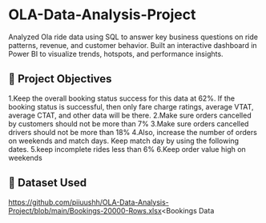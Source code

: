 # OLA-Data-Analysis-Project
Analyzed Ola ride data using SQL to answer key business questions on ride patterns, revenue, and customer behavior. Built an interactive dashboard in Power BI to visualize trends, hotspots, and performance insights.
## 🎯 Project Objectives
1.Keep the overall booking status success for this data at 62%. If the booking status is successful, then only
fare charge ratings, average VTAT, average CTAT, and other data will be there.
2.Make sure orders cancelled by customers should not be more than 7%
3.Make sure orders cancelled drivers should not be more than 18%
4.Also, increase the number of orders on weekends and match days. Keep match day by using the
following dates.
5.keep incomplete rides less than 6%
6.Keep order value high on weekends


## 📂 Dataset Used
https://github.com/piiuushh/OLA-Data-Analysis-Project/blob/main/Bookings-20000-Rows.xlsx<Bookings Data</a>

